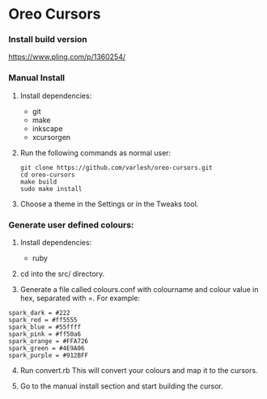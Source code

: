# Oreo Cursors

### Install build version

https://www.pling.com/p/1360254/

### Manual Install

1. Install dependencies:

    - git
    - make
    - inkscape
    - xcursorgen

2. Run the following commands as normal user:

    ```
    git clone https://github.com/varlesh/oreo-cursors.git
    cd oreo-cursors
    make build
    sudo make install
    ```

3. Choose a theme in the Settings or in the Tweaks tool.

### Generate user defined colours:

1. Install dependencies:
    - ruby

2. cd into the src/ directory.

3. Generate a file called colours.conf with colourname and colour value in hex, separated with =. For example:

```
spark_dark = #222
spark_red = #ff5555
spark_blue = #55ffff
spark_pink = #ff50a6
spark_orange = #FFA726
spark_green = #4E9A06
spark_purple = #912BFF
```

4. Run convert.rb This will convert your colours and map it to the cursors.

5. Go to the manual install section and start building the cursor.
